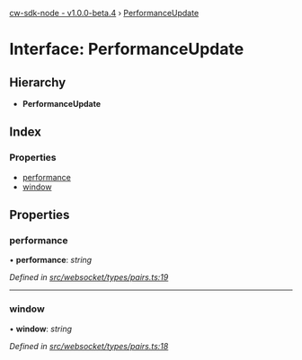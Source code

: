 [cw-sdk-node - v1.0.0-beta.4](../README.md) › [PerformanceUpdate](performanceupdate.md)

# Interface: PerformanceUpdate

## Hierarchy

* **PerformanceUpdate**

## Index

### Properties

* [performance](performanceupdate.md#performance)
* [window](performanceupdate.md#window)

## Properties

###  performance

• **performance**: *string*

*Defined in [src/websocket/types/pairs.ts:19](https://github.com/cryptowatch/cw-sdk-node/blob/53b8a13/src/websocket/types/pairs.ts#L19)*

___

###  window

• **window**: *string*

*Defined in [src/websocket/types/pairs.ts:18](https://github.com/cryptowatch/cw-sdk-node/blob/53b8a13/src/websocket/types/pairs.ts#L18)*

